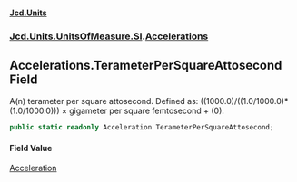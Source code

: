 #### [Jcd.Units](index.md 'index')
### [Jcd.Units.UnitsOfMeasure.SI](Jcd.Units.UnitsOfMeasure.SI.md 'Jcd.Units.UnitsOfMeasure.SI').[Accelerations](Accelerations.md 'Jcd.Units.UnitsOfMeasure.SI.Accelerations')

## Accelerations.TerameterPerSquareAttosecond Field

A(n) terameter per square attosecond. Defined as: ((1000.0)/((1.0/1000.0)*(1.0/1000.0))) × gigameter per square femtosecond + (0).

```csharp
public static readonly Acceleration TerameterPerSquareAttosecond;
```

#### Field Value
[Acceleration](Acceleration.md 'Jcd.Units.UnitTypes.Acceleration')